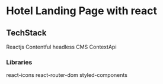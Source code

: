 # Hotel Landing Page with react
## TechStack
Reactjs
Contentful headless CMS
ContextApi

### Libraries
react-icons
react-router-dom
styled-components